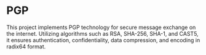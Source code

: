 # PGP
This project implements PGP technology for secure message exchange on the internet. Utilizing algorithms such as RSA, SHA-256, SHA-1, and CAST5, it ensures authentication, confidentiality, data compression, and encoding in radix64 format.
